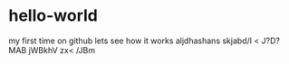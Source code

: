 # hello-world
my first time on github lets see how it works
aljdhashans  skjabd/l < J?D?MAB jWBkhV zx<  /JBm
